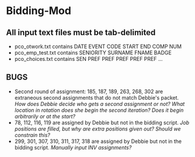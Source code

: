 Bidding-Mod
==========================
All input text files must be tab-delimited
--------------------------
- pco_otwork.txt contains DATE EVENT CODE START END COMP NUM
- pco_emp_test.txt contains SENIORITY SURNAME FNAME BADGE
- pco_choices.txt contains SEN PREF PREF PREF PREF PREF ...

BUGS
--------------------------
- Second round of assignment: 185, 187, 189, 263, 268, 302 are extraneous second assignments that do not match Debbie's packet.
*How does Debbie decide who gets a second assignment or not? What location in rotation does she begin the second iteration? Does it begin  arbitrarily or at the start?*
- 78, 112, 116, 119 are assigned by Debbie but not in the bidding script. *Job positions are filled, but why are extra positions given out? Should we constrain this?*
- 299, 301, 307, 310, 311, 317, 318 are assigned by Debbie but not in the bidding script. *Manually input INV assignments?*
